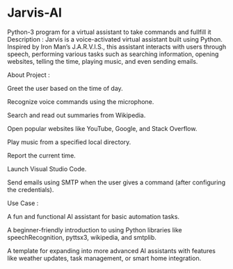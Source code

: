 # Jarvis-AI
Python-3 program for a virtual assistant to take commands and fullfill it
Description :
             Jarvis is a voice-activated virtual assistant built using Python. Inspired by Iron Man’s J.A.R.V.I.S., this assistant interacts with users through speech, performing various tasks such as searching information, opening websites, telling the time, playing music, and even sending emails.
             
About Project :
    
Greet the user based on the time of day.

Recognize voice commands using the microphone.

Search and read out summaries from Wikipedia.

Open popular websites like YouTube, Google, and Stack Overflow.

Play music from a specified local directory.

Report the current time.

Launch Visual Studio Code.

Send emails using SMTP when the user gives a command (after configuring the credentials).

Use Case :

A fun and functional AI assistant for basic automation tasks.

A beginner-friendly introduction to using Python libraries like speechRecognition, pyttsx3, wikipedia, and smtplib.

A template for expanding into more advanced AI assistants with features like weather updates, task management, or smart home integration.
             
